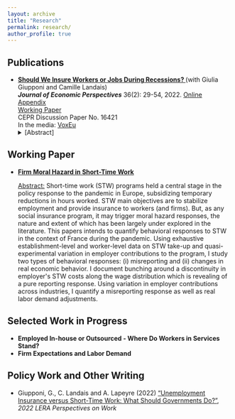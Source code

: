 ```yaml
---
layout: archive
title: "Research"
permalink: research/
author_profile: true
---
```


## Publications

<ul>
<li> <b> <a href="https://pubs.aeaweb.org/doi/pdfplus/10.1257/jep.36.2.29"> Should We Insure Workers or Jobs During Recessions? </a> </b> (with Giulia Giupponi and Camille Landais)
</li> 
<b> <em> Journal of Economic Perspectives</em></b> 36(2): 29-54, 2022. <a href="https://www.dropbox.com/s/6c315g39qo1zh65/JEP_STW_UI_Appendix_220411.pdf?dl=0"> Online Appendix </a>
<br />
 <a href ="https://www.dropbox.com/s/tvl2mimvx5xcu4i/WP_STW_UI_Paper_Appendix_220204.pdf?dl=0"> Working Paper </a>
<br />
CEPR Discussion Paper No. 16421 
 <br />
In the media: <a href="https://voxeu.org/article/social-insurance-policies-turbulent-times-short-time-work-versus-unemployment-insurance"> VoxEu</a>  
 <br />

<details><summary>[Abstract]</summary>
<p>
<em> What is the most efficient way to respond to recessions in the labor market? To this question, policymakers on both sides of the pond gave two diametrically opposed answers during the recent crisis. In the US, the focus was on insuring workers, by aggressively increasing the generosity of unemployment insurance. In Europe, to the contrary, policies were concentrated on saving job matches, with the massive use of labor hoarding subsidies through short-time-work programs, on which so little is actually known. So who got it right? Should we insure workers or jobs during recessions? In this article, we show that far from being substitutes, unemployment insurance and short-time-work policies exhibit strong complementarities. They provide insurance to different types of workers, and against different types of shocks. Short-time-work can be an effective way to reduce socially costly layoffs against large temporary shocks but is less effective against more persistent shocks that require reallocation across firms and sectors. Overall, we conclude that short-time-work is an important and useful addition to the labor market policy-toolkit during recessions, which should be used alongside unemployment insurance.
</em>
</p>
</details>

</ul>

## Working Paper

<ul>
<li> <b> <a href="https://www.dropbox.com/scl/fi/mlphlo9gmmht9pdybfpx6/STW_MH_AliceLapeyre.pdf?rlkey=46u3i7yc0lttih5htzefmt4nc&dl=0"> Firm Moral Hazard in Short-Time Work </a> </b> </li>
 
<p> <ins>Abstract:</ins> Short-time work (STW) programs held a central stage in the policy response to the pandemic in Europe, subsidizing temporary reductions in hours worked. STW main objectives are to stabilize employment and provide insurance to workers (and firms). But, as any social insurance program, it may trigger moral hazard responses, the nature and extent of which has been largely under explored in the literature. This papers intends to quantify behavioral responses to STW in the context of France during the pandemic. Using exhaustive establishment-level and worker-level data on STW take-up and quasi-experimental variation in employer contributions to the program, I study two types of behavioral responses: (i) misreporting and (ii) changes in real economic behavior. I document bunching around a discontinuity in employer's STW costs along the wage distribution which is revealing of a pure reporting response. Using variation in employer contributions across industries, I quantify a misreporting response as well as real labor demand adjustments. </p>
 </ul>
 
## Selected Work in Progress 

<ul>
<li> <b> Employed In-house or Outsourced - Where Do Workers in Services Stand? </b> 
</li> 
<li> <b> Firm Expectations and Labor Demand </b> 
</li> 
</ul>

## Policy Work and Other Writing 
<ul>
 <li> Giupponi, G., C. Landais and A. Lapeyre (2022) <a href="https://www.dropbox.com/s/0vt56wjnawaq54g/POW_2022_Vol26_Pgs64-67_GiupponiLandaisLapeyre.pdf?dl=0"> “Unemployment Insurance versus Short-Time Work: What Should Governments Do?”</a>, <em> 2022 LERA Perspectives on Work</em>
</li> 
 
</ul>

